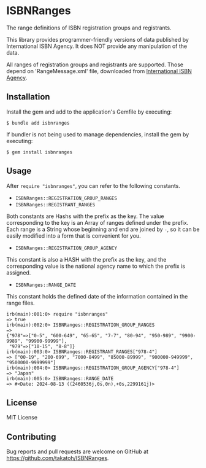 # ISBNRanges

The range definitions of ISBN registration groups and registrants.

This library provides programmer-friendly versions of data published by International ISBN Agency. It does NOT provide any manipulation of the data.

All ranges of registration groups and registrants are supported.
Those depend on 'RangeMessage.xml' file, downloaded from [International ISBN Agency](https://www.isbn-international.org/range_file_generation).

## Installation

Install the gem and add to the application's Gemfile by executing:

    $ bundle add isbnranges

If bundler is not being used to manage dependencies, install the gem by executing:

    $ gem install isbnranges

## Usage

After `require "isbnranges"`, you can refer to the following constants.

- `ISBNRanges::REGISTRATION_GROUP_RANGES`
- `ISBNRanges::REGISTRANT_RANGES`

Both constants are Hashs with the prefix as the key. The value corresponding to the key is an Array of ranges defined under the prefix. Each range is a String whose beginning and end are joined by `-`, so it can be easily modified into a form that is convenient for you.

- `ISBNRanges::REGISTRATION_GROUP_AGENCY`

This constant is also a HASH with the prefix as the key, and the corresponding value is the national agency name to which the prefix is assigned.

- `ISBNRanges::RANGE_DATE`

This constant holds the defined date of the information contained in the range files.

    irb(main):001:0> require "isbnranges"
    => true
    irb(main):002:0> ISBNRanges::REGISTRATION_GROUP_RANGES
    =>
    {"978"=>["0-5", "600-649", "65-65", "7-7", "80-94", "950-989", "9900-9989", "99900-99999"],
     "979"=>["10-15", "8-8"]}
    irb(main):003:0> ISBNRanges::REGISTRANT_RANGES["978-4"]
    => ["00-19", "200-699", "7000-8499", "85000-89999", "900000-949999", "9500000-9999999"]
    irb(main):004:0> ISBNRanges::REGISTRATION_GROUP_AGENCY["978-4"]
    => "Japan"
    irb(main):005:0> ISBNRanges::RANGE_DATE
    => #<Date: 2024-08-13 ((2460536j,0s,0n),+0s,2299161j)>

## License

MIT License

## Contributing

Bug reports and pull requests are welcome on GitHub at https://github.com/takatoh/ISBNRanges.
